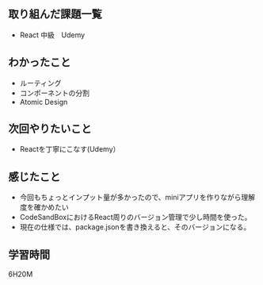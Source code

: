 ## 取り組んだ課題一覧

- React 中級　Udemy

## わかったこと

- ルーティング
- コンポーネントの分割
- Atomic Design

## 次回やりたいこと

- Reactを丁寧にこなす(Udemy）

## 感じたこと

- 今回もちょっとインプット量が多かったので、miniアプリを作りながら理解度を確かめたい
- CodeSandBoxにおけるReact周りのバージョン管理で少し時間を使った。
 - 現在の仕様では、package.jsonを書き換えると、そのバージョンになる。

## 学習時間
6H20M
